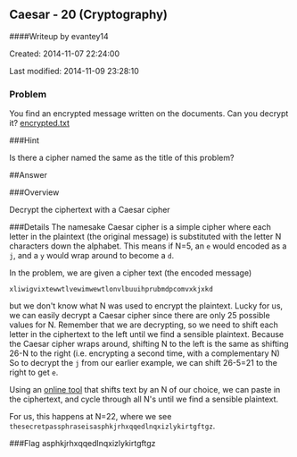## Caesar - 20 (Cryptography) ##
####Writeup by evantey14

Created: 2014-11-07 22:24:00

Last modified: 2014-11-09 23:28:10



### Problem
You find an encrypted message written on the documents. Can you decrypt it?
[encrypted.txt](https://picoctf.com/api/autogen/serve/encrypted.txt?static=false&pid=6d086db90583fcea884ecf10f2dc6319)

###Hint

Is there a cipher named the same as the title of this problem?

##Answer

###Overview

Decrypt the ciphertext with a Caesar cipher

###Details
The namesake Caesar cipher is a simple cipher where each letter in the plaintext (the original message) is substituted with the letter N characters down the alphabet. This means if N=5, an `e` would encoded as a `j`, and a `y` would wrap around to become a `d`.

In the problem, we are given a cipher text (the encoded message)

`xliwigvixtewwtlvewimwewtlonvlbuuihprubmdpcomvxkjxkd`

but we don't know what N was used to encrypt the plaintext. Lucky for us, we can easily decrypt a Caesar cipher since there are only 25 possible values for N. Remember that we are decrypting, so we need to shift each letter in the ciphertext to the left until we find a sensible plaintext. Because the Caesar cipher wraps around, shifting N to the left is the same as shifting 26-N to the right (i.e. encrypting a second time, with a complementary N) So to decrypt the `j` from our earlier example, we can shift 26-5=21 to the right to get `e`.

Using an [online tool](http://rumkin.com/tools/cipher/caesar.php) that shifts text by an N of our choice, we can paste in the ciphertext, and cycle through all N's until we find a sensible plaintext.

For us, this happens at N=22, where we see
`thesecretpassphraseisasphkjrhxqqedlnqxizlykirtgftgz`.

###Flag
    asphkjrhxqqedlnqxizlykirtgftgz

